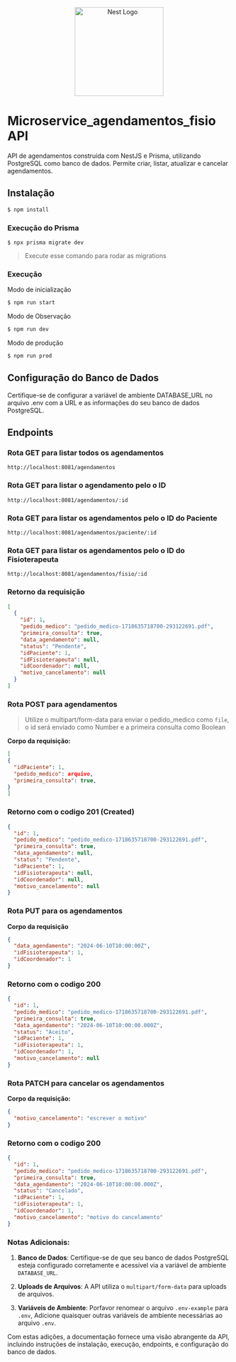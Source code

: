 <p align="center">
  <a href="http://nestjs.com/" target="blank">
    <img src="https://nestjs.com/img/logo-small.svg" width="200" alt="Nest Logo" />
  </a>
</p>

# Microservice_agendamentos_fisio API

API de agendamentos construída com NestJS e Prisma, utilizando PostgreSQL como banco de dados. Permite criar, listar, atualizar e cancelar agendamentos.

## Instalação

```bash
$ npm install
```

### Execução do Prisma

```
$ npx prisma migrate dev
```

> Execute esse comando para rodar as migrations

### Execução

Modo de inicialização

```bash
$ npm run start
```

Modo de Observação

```bash
$ npm run dev
```

Modo de produção

```bash
$ npm run prod
```

## Configuração do Banco de Dados

Certifique-se de configurar a variável de ambiente DATABASE_URL no arquivo .env com a URL e as informações do seu banco de dados PostgreSQL.

## Endpoints

### Rota GET para listar todos os agendamentos

```
http://localhost:8081/agendamentos
```

### Rota GET para listar o agendamento pelo o ID

```
http://localhost:8081/agendamentos/:id
```

### Rota GET para listar os agendamentos pelo o ID do Paciente

```
http://localhost:8081/agendamentos/paciente/:id
```

### Rota GET para listar os agendamentos pelo o ID do Fisioterapeuta

```
http://localhost:8081/agendamentos/fisio/:id
```

### Retorno da requisição

```json
[
  {
    "id": 1,
    "pedido_medico": "pedido_medico-1718635718700-293122691.pdf",
    "primeira_consulta": true,
    "data_agendamento": null,
    "status": "Pendente",
    "idPaciente": 1,
    "idFisioterapeuta": null,
    "idCoordenador": null,
    "motivo_cancelamento": null
  }
]
```

### Rota POST para agendamentos

> Utilize o multipart/form-data para enviar o pedido_medico como `file`, o id será enviado como Number e a primeira consulta como Boolean

<strong>Corpo da requisição:</strong>

```json
[
{
  "idPaciente": 1,
  "pedido_medico": arquivo,
  "primeira_consulta": true,
}
]
```

### Retorno com o codigo 201 (Created)

```json
{
  "id": 1,
  "pedido_medico": "pedido_medico-1718635718700-293122691.pdf",
  "primeira_consulta": true,
  "data_agendamento": null,
  "status": "Pendente",
  "idPaciente": 1,
  "idFisioterapeuta": null,
  "idCoordenador": null,
  "motivo_cancelamento": null
}
```

### Rota PUT para os agendamentos

<strong>Corpo da requisição</strong>

```json
{
  "data_agendamento": "2024-06-10T10:00:00Z",
  "idFisioterapeuta": 1,
  "idCoordenador": 1
}
```

### Retorno com o codigo 200

```json
{
  "id": 1,
  "pedido_medico": "pedido_medico-1718635718700-293122691.pdf",
  "primeira_consulta": true,
  "data_agendamento": "2024-06-10T10:00:00.000Z",
  "status": "Aceito",
  "idPaciente": 1,
  "idFisioterapeuta": 1,
  "idCoordenador": 1,
  "motivo_cancelamento": null
}
```

### Rota PATCH para cancelar os agendamentos

<strong>Corpo da requisição:</strong>

```json
{
  "motivo_cancelamento": "escrever o motivo"
}
```

### Retorno com o codigo 200

```json
{
  "id": 1,
  "pedido_medico": "pedido_medico-1718635718700-293122691.pdf",
  "primeira_consulta": true,
  "data_agendamento": "2024-06-10T10:00:00.000Z",
  "status": "Cancelado",
  "idPaciente": 1,
  "idFisioterapeuta": 1,
  "idCoordenador": 1,
  "motivo_cancelamento": "motivo do cancelamento"
}
```

### Notas Adicionais:

1. **Banco de Dados**: Certifique-se de que seu banco de dados PostgreSQL esteja configurado corretamente e acessível via a variável de ambiente `DATABASE_URL`.

2. **Uploads de Arquivos**: A API utiliza o `multipart/form-data` para uploads de arquivos.

3. **Variáveis de Ambiente**: Porfavor renomear o arquivo `.env-example` para `.env`, Adicione quaisquer outras variáveis de ambiente necessárias ao arquivo `.env`.

Com estas adições, a documentação fornece uma visão abrangente da API, incluindo instruções de instalação, execução, endpoints, e configuração do banco de dados.

```

```
